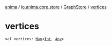 [anima](../../index.md) / [io.anima.core.store](../index.md) / [GraphStore](index.md) / [vertices](./vertices.md)

# vertices

`val vertices: `[`Map`](https://kotlinlang.org/api/latest/jvm/stdlib/kotlin.collections/-map/index.html)`<`[`Int`](https://kotlinlang.org/api/latest/jvm/stdlib/kotlin/-int/index.html)`, `[`Any`](https://kotlinlang.org/api/latest/jvm/stdlib/kotlin/-any/index.html)`>`